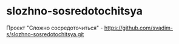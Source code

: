 # slozhno-sosredotochitsya
Проект "Сложно сосредоточиться" - https://github.com/svadim-s/slozhno-sosredotochitsya.git
